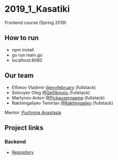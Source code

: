 # 2019_1_Kasatiki

Frontend course (Spring 2019)

## How to run
- npm install
- go run main.go
- localhost:8080

## Our team
- Elfimov Vladimir [@evvfebruary](https://github.com/evvfebruary) (fullstack)
- Solovyev Oleg [@Gel0bmstu](https://github.com/Gel0bmstu) (fullstack)
- Martynov Anton [@Pickausernaame](https://github.com/Pickausernaame) (fullstack)
- Rakhimgaliyev Temirlan [@Rakhimgaliev](https://github.com/Rakhimgaliev) (fullstack)

Mentor: [Puchnina Anastasia](https://github.com/puchninanastya)

## Project links
### Backend
- [Repository](https://github.com/go-park-mail-ru/2019_1_Kasatiki)
